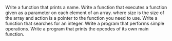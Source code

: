 Write a function that prints a name.
Write a function that executes a function given as a parameter on each element of an array.
where size is the size of the array and action is a pointer to the function you need to use. Write a function that searches for an integer.  Write a program that performs simple operations. Write a program that prints the opcodes of its own main function.
